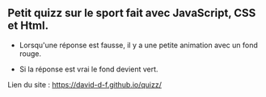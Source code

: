 ## Petit quizz sur le sport fait avec JavaScript, CSS et Html.

- Lorsqu'une réponse est fausse, il y a une petite animation avec un fond rouge.

- Si la réponse est vrai le fond devient vert.

Lien du site : https://david-d-f.github.io/quizz/
